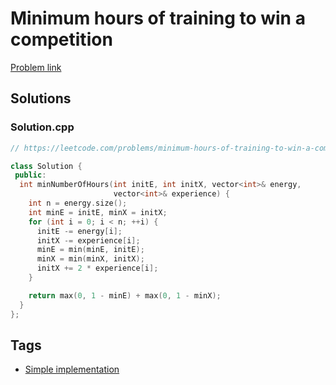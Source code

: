 # Minimum hours of training to win a competition

[Problem link](https://leetcode.com/problems/minimum-hours-of-training-to-win-a-competition)

## Solutions


### Solution.cpp
```cpp
// https://leetcode.com/problems/minimum-hours-of-training-to-win-a-competition

class Solution {
 public:
  int minNumberOfHours(int initE, int initX, vector<int>& energy,
                       vector<int>& experience) {
    int n = energy.size();
    int minE = initE, minX = initX;
    for (int i = 0; i < n; ++i) {
      initE -= energy[i];
      initX -= experience[i];
      minE = min(minE, initE);
      minX = min(minX, initX);
      initX += 2 * experience[i];
    }

    return max(0, 1 - minE) + max(0, 1 - minX);
  }
};
```
## Tags

* [Simple implementation](/README.md#Simple_implementation)
